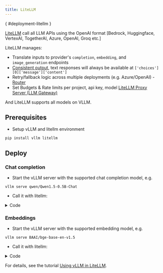 ```yaml
---
title: LiteLLM
---
```

[](){ #deployment-litellm }

[LiteLLM](https://github.com/BerriAI/litellm) call all LLM APIs using the OpenAI format [Bedrock, Huggingface, VertexAI, TogetherAI, Azure, OpenAI, Groq etc.]

LiteLLM manages:

- Translate inputs to provider's `completion`, `embedding`, and `image_generation` endpoints
- [Consistent output](https://docs.litellm.ai/docs/completion/output), text responses will always be available at `['choices'][0]['message']['content']`
- Retry/fallback logic across multiple deployments (e.g. Azure/OpenAI) - [Router](https://docs.litellm.ai/docs/routing)
- Set Budgets & Rate limits per project, api key, model [LiteLLM Proxy Server (LLM Gateway)](https://docs.litellm.ai/docs/simple_proxy)

And LiteLLM supports all models on VLLM.

## Prerequisites

- Setup vLLM and litellm environment

```console
pip install vllm litellm
```

## Deploy

### Chat completion

- Start the vLLM server with the supported chat completion model, e.g.

```console
vllm serve qwen/Qwen1.5-0.5B-Chat
```

- Call it with litellm:

<details>
<summary>Code</summary>

```python
import litellm 

messages = [{ "content": "Hello, how are you?","role": "user"}]

# hosted_vllm is prefix key word and necessary
response = litellm.completion(
            model="hosted_vllm/qwen/Qwen1.5-0.5B-Chat", # pass the vllm model name
            messages=messages,
            api_base="http://{your-vllm-server-host}:{your-vllm-server-port}/v1",
            temperature=0.2,
            max_tokens=80)

print(response)
```

</details>

### Embeddings

- Start the vLLM server with the supported embedding model, e.g.

```console
vllm serve BAAI/bge-base-en-v1.5
```

- Call it with litellm:

<details>
<summary>Code</summary>

```python
from litellm import embedding   
import os

os.environ["HOSTED_VLLM_API_BASE"] = "http://{your-vllm-server-host}:{your-vllm-server-port}/v1"

# hosted_vllm is prefix key word and necessary
# pass the vllm model name
embedding = embedding(model="hosted_vllm/BAAI/bge-base-en-v1.5", input=["Hello world"])

print(embedding)
```

</details>

For details, see the tutorial [Using vLLM in LiteLLM](https://docs.litellm.ai/docs/providers/vllm).
